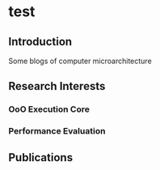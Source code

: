 # test

## Introduction

Some blogs of computer microarchitecture

## Research Interests

### OoO Execution Core

### Performance Evaluation

## Publications
